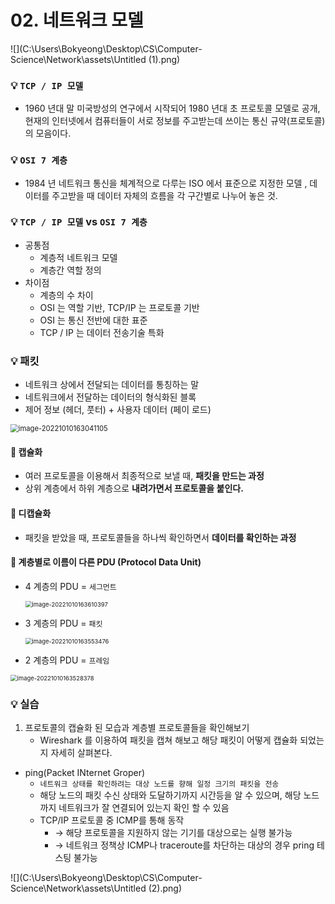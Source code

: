 # 02. 네트워크 모델

![](C:\Users\Bokyeong\Desktop\CS\Computer-Science\Network\assets\Untitled (1).png)

### 💡 `TCP / IP 모델`

- 1960 년대 말 미국방성의 연구에서 시작되어 1980 년대 초 프로토콜 모델로 공개,
  현재의 인터넷에서 컴퓨터들이 서로 정보를 주고받는데 쓰이는 통신 규약(프로토콜)의 모음이다.



### 💡 `OSI 7 계층`

- 1984 년 네트워크 통신을 체계적으로 다루는 ISO 에서 표준으로 지정한 모델 ,
  데이터를 주고받을 때 데이터 자체의 흐름을 각 구간별로 나누어 놓은 것.



### 💡 `TCP / IP 모델` vs `OSI 7 계층`

- 공통점
  - 계층적 네트워크 모델
  - 계층간 역할 정의
- 차이점
  - 계층의 수 차이
  - OSI 는 역할 기반, TCP/IP 는 프로토콜 기반
  - OSI 는 통신 전반에 대한 표준
  - TCP / IP 는 데이터 전송기술 특화



### 💡 패킷

- 네트워크 상에서 전달되는 데이터를 통칭하는 말
- 네트워크에서 전달하는 데이터의 형식화된 블록
- 제어 정보 (헤더, 풋터) + 사용자 데이터 (페이 로드)

<img src="C:\Users\Bokyeong\AppData\Roaming\Typora\typora-user-images\image-20221010163041105.png" alt="image-20221010163041105" style="zoom: 80%;" />



#### 📌 캡슐화

- 여러 프로토콜을 이용해서 최종적으로 보낼 때, **패킷을 만드는 과정**
- 상위 계층에서 하위 계층으로 **내려가면서 프로토콜을 붙인다.**



#### 📌 디캡슐화

- 패킷을 받았을 때, 프로토콜들을 하나씩 확인하면서 **데이터를 확인하는 과정**



#### 📌 계층별로 이름이 다른 PDU (Protocol Data Unit)

- 4 계층의 PDU = `세그먼트`

  <img src="C:\Users\Bokyeong\AppData\Roaming\Typora\typora-user-images\image-20221010163610397.png" alt="image-20221010163610397" style="zoom:67%;" />

- 3 계층의 PDU = `패킷`

  <img src="C:\Users\Bokyeong\AppData\Roaming\Typora\typora-user-images\image-20221010163553476.png" alt="image-20221010163553476" style="zoom:67%;" />

- 2 계층의 PDU = `프레임`

<img src="C:\Users\Bokyeong\AppData\Roaming\Typora\typora-user-images\image-20221010163528378.png" alt="image-20221010163528378" style="zoom: 67%;" />



### 💡 실습

1. 프로토콜의 캡슐화 된 모습과 계층별 프로토콜들을 확인해보기
   - Wireshark 를 이용하여 패킷을 캡쳐 해보고 해당 패킷이 어떻게 캡슐화 되었는지 자세히 살펴본다.

- ping(Packet INternet Groper)
  - `네트워크 상태를 확인하려는 대상 노드를 향해 일정 크기의 패킷을 전송`
  - 해당 노드의 패킷 수신 상태와 도달하기까지 시간등을 알 수 있으며, 해당 노드까지 네트워크가 잘 연결되어 있는지 확인 할 수 있음
  - TCP/IP 프로토콜 중 ICMP를 통해 동작
    - → 해당 프로토콜을 지원하지 않는 기기를 대상으로는 실행 불가능
    - → 네트워크 정책상 ICMP나 traceroute를 차단하는 대상의 경우 pring 테스팅 불가능

![](C:\Users\Bokyeong\Desktop\CS\Computer-Science\Network\assets\Untitled (2).png)